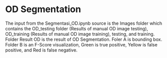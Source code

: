# OD Segmentation
The input from the Segmentasi_OD.ipynb source is the Images folder which contains the OD_testing folder (Results of manual OD image testing), OD_training (Results of manual OD image training), testing, and training.
Folder Result OD is the result of OD Segmentation.
Foler A is bounding box.
Folder B is an F-Score visualization, Green is true positive, Yellow is false positive, and Red is false negative.